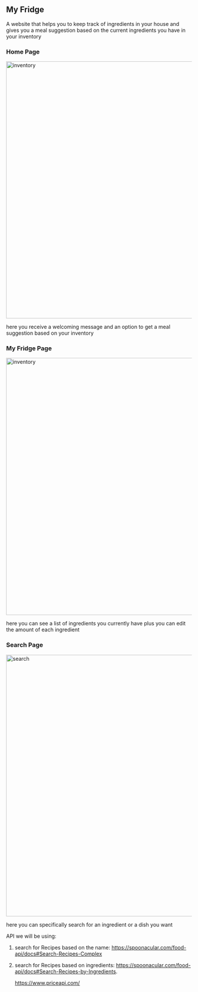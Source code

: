 

## My Fridge

A website that helps you to keep track of ingredients in your house and gives you a meal suggestion based on the current ingredients you have in your inventory

### Home Page
<img width="698" alt="inventory" src="https://user-images.githubusercontent.com/125559748/231878857-0caeeabe-e70e-46aa-be02-2a182a15ebaa.png">

here you receive a welcoming message and an option to get a meal suggestion based on your inventory
### My Fridge Page
<img width="698" alt="inventory" src="https://user-images.githubusercontent.com/125559748/231878942-df79a72b-4933-490e-97ba-9d08ccc42a77.png">

here you can see a list of ingredients you currently have plus you can edit the amount of each ingredient 
### Search Page
<img width="710" alt="search" src="https://user-images.githubusercontent.com/125559748/231879004-a37c8b8c-b1dc-4d8d-91a8-6fd62a990ace.png">

here you can specifically search for an ingredient or a dish you want

API we will be using:

1. search for Recipes based on the name: https://spoonacular.com/food-api/docs#Search-Recipes-Complex
2. search for Recipes based on ingredients: https://spoonacular.com/food-api/docs#Search-Recipes-by-Ingredients.


   https://www.priceapi.com/
